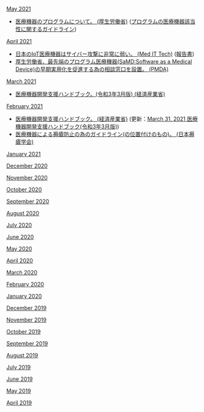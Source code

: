 [May 2021](2105.md)
* [医療機器のプログラムについて。 (厚生労働省)](https://www.mhlw.go.jp/stf/seisakunitsuite/bunya/0000179749_00004.html) ([プログラムの医療機器該当性に関するガイドライン](https://www.mhlw.go.jp/content/11120000/000764274.pdf))

[April 2021](2104.md)
* [日本のIoT医療機器はサイバー攻撃に非常に弱い。 (Med IT Tech)](https://medit.tech/jmari-report-about-cyber-security-management-for-medical/) ([報告書](https://www.jmari.med.or.jp/download/RP077.pdf))
* [厚生労働省、最先端のプログラム医療機器(SaMD:Software as a Medical Device)の早期実用化を促進する為の相談窓口を設置。 (PMDA)](https://www.pmda.go.jp/review-services/f2f-pre/strategies/0011.html)

[March 2021](2103.md)
* [医療機器開発支援ハンドブック。(令和3年3月版) (経済産業省)](https://www.med-device.jp/repository/handbook_202103.pdf)

[February 2021](2102.md)
* [医療機器開発支援ハンドブック。 (経済産業省)](https://www.med-device.jp/repository/c949c741c8e77fa444829a60f9eb2c3c55da9ead.pdf) (更新：[March 31, 2021 医療機器開発支援ハンドブック(令和3年3月版)](2103.md))
* [医療機器による褥瘡防止の為のガイドライン(の位置付けのもの)。 (日本褥瘡学会)](http://www.jspu.org/jpn/info/pdf/bestpractice_.pdf)

[January 2021](2101.md)

[December 2020](2012.md)

[November 2020](2011.md)

[October 2020](2010.md)

[September 2020](2009.md)

[August 2020](2008.md)

[July 2020](2007.md)

[June 2020](2006.md)

[May 2020](2005.md)

[April 2020](2004.md)

[March 2020](2003.md)

[February 2020](2002.md)

[January 2020](2001.md)

[December 2019](1912.md)

[November 2019](1911.md)

[October 2019](1910.md)

[September 2019](1909.md)

[August 2019](1908.md)

[July 2019](1907.md)

[June 2019](1906.md)

[May 2019](1905.md)

[April 2019](1904.md)
